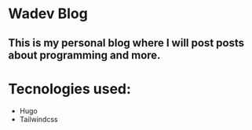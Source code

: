 # Wadev Blog

## This is my personal blog where I will post posts about programming and more.

# Tecnologies used:
* Hugo
* Tailwindcss